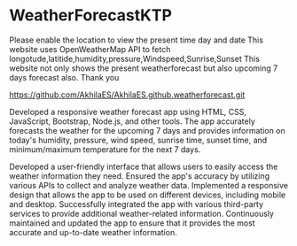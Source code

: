 # WeatherForecastKTP
Please enable the location to view the present time day and date 
This website uses OpenWeatherMap API to fetch longotude,latitide,humidity,pressure,Windspeed,Sunrise,Sunset
This website not only shows the present weatherforecast but also upcoming 7 days forecast also.
Thank you

https://github.com/AkhilaES/AkhilaES.github.weatherforecast.git


Developed a responsive weather forecast app using HTML, CSS, JavaScript, Bootstrap, Node.js, and other tools.
The app accurately forecasts the weather for the upcoming 7 days and provides information on today's humidity,
pressure, wind speed, sunrise time, sunset time, and minimum/maximum temperature for the next 7 days.


Developed a user-friendly interface that allows users to easily access the weather information they need.
Ensured the app's accuracy by utilizing various APIs to collect and analyze weather data.
Implemented a responsive design that allows the app to be used on different devices, including mobile and desktop.
Successfully integrated the app with various third-party services to provide additional weather-related information.
Continuously maintained and updated the app to ensure that it provides the most accurate and up-to-date weather information.

